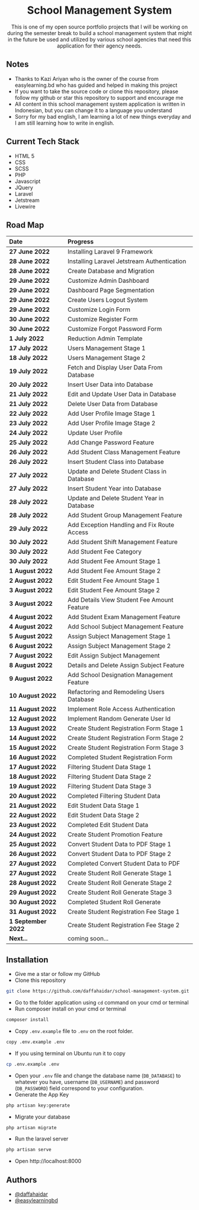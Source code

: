 <h1 align="center">School Management System</h1>

<p align = "center">This is one of my open source portfolio projects that I will be working on during the semester break to build a school management system that might in the future be used and utilized by various school agencies that need this application for their agency needs.</p>

## Notes

-   Thanks to Kazi Ariyan who is the owner of the course from easylearning.bd who has guided and helped in making this project
-   If you want to take the source code or clone this repository, please follow my github or star this repository to support and encourage me
-   All content in this school management system application is written in Indonesian, but you can change it to a language you understand
-   Sorry for my bad english, I am learning a lot of new things everyday and I am still learning how to write in english.

## Current Tech Stack

-   HTML 5
-   CSS
-   SCSS
-   PHP
-   Javascript
-   JQuery
-   Laravel
-   Jetstream
-   Livewire

## Road Map

| Date                 | Progress                                    |
| :------------------- | :------------------------------------------ |
| **27 June 2022**     | Installing Laravel 9 Framework              |
| **28 June 2022**     | Installing Laravel Jetstream Authentication |
| **28 June 2022**     | Create Database and Migration               |
| **29 June 2022**     | Customize Admin Dashboard                   |
| **29 June 2022**     | Dashboard Page Segmentation                 |
| **29 June 2022**     | Create Users Logout System                  |
| **29 June 2022**     | Customize Login Form                        |
| **30 June 2022**     | Customize Register Form                     |
| **30 June 2022**     | Customize Forgot Password Form              |
| **1 July 2022**      | Reduction Admin Template                    |
| **17 July 2022**     | Users Management Stage 1                    |
| **18 July 2022**     | Users Management Stage 2                    |
| **19 July 2022**     | Fetch and Display User Data From Database   |
| **20 July 2022**     | Insert User Data into Database              |
| **21 July 2022**     | Edit and Update User Data in Database       |
| **21 July 2022**     | Delete User Data from Database              |
| **22 July 2022**     | Add User Profile Image Stage 1              |
| **23 July 2022**     | Add User Profile Image Stage 2              |
| **24 July 2022**     | Update User Profile                         |
| **25 July 2022**     | Add Change Password Feature                 |
| **26 July 2022**     | Add Student Class Management Feature        |
| **26 July 2022**     | Insert Student Class into Database          |
| **27 July 2022**     | Update and Delete Student Class in Database |
| **27 July 2022**     | Insert Student Year into Database           |
| **28 July 2022**     | Update and Delete Student Year in Database  |
| **28 July 2022**     | Add Student Group Management Feature        |
| **29 July 2022**     | Add Exception Handling and Fix Route Access |
| **30 July 2022**     | Add Student Shift Management Feature        |
| **30 July 2022**     | Add Student Fee Category                    |
| **30 July 2022**     | Add Student Fee Amount Stage 1              |
| **1 August 2022**    | Add Student Fee Amount Stage 2              |
| **2 August 2022**    | Edit Student Fee Amount Stage 1             |
| **3 August 2022**    | Edit Student Fee Amount Stage 2             |
| **3 August 2022**    | Add Details View Student Fee Amount Feature |
| **4 August 2022**    | Add Student Exam Management Feature         |
| **4 August 2022**    | Add School Subject Management Feature       |
| **5 August 2022**    | Assign Subject Management Stage 1           |
| **6 August 2022**    | Assign Subject Management Stage 2           |
| **7 August 2022**    | Edit Assign Subject Management              |
| **8 August 2022**    | Details and Delete Assign Subject Feature   |
| **9 August 2022**    | Add School Designation Management Feature   |
| **10 August 2022**   | Refactoring and Remodeling Users Database   |
| **11 August 2022**   | Implement Role Access Authentication        |
| **12 August 2022**   | Implement Random Generate User Id           |
| **13 August 2022**   | Create Student Registration Form Stage 1    |
| **14 August 2022**   | Create Student Registration Form Stage 2    |
| **15 August 2022**   | Create Student Registration Form Stage 3    |
| **16 August 2022**   | Completed Student Registration Form         |
| **17 August 2022**   | Filtering Student Data Stage 1              |
| **18 August 2022**   | Filtering Student Data Stage 2              |
| **19 August 2022**   | Filtering Student Data Stage 3              |
| **20 August 2022**   | Completed Filtering Student Data            |
| **21 August 2022**   | Edit Student Data Stage 1                   |
| **22 August 2022**   | Edit Student Data Stage 2                   |
| **23 August 2022**   | Completed Edit Student Data                 |
| **24 August 2022**   | Create Student Promotion Feature            |
| **25 August 2022**   | Convert Student Data to PDF Stage 1         |
| **26 August 2022**   | Convert Student Data to PDF Stage 2         |
| **27 August 2022**   | Completed Convert Student Data to PDF       |
| **27 August 2022**   | Create Student Roll Generate Stage 1        |
| **28 August 2022**   | Create Student Roll Generate Stage 2        |
| **29 August 2022**   | Create Student Roll Generate Stage 3        |
| **30 August 2022**   | Completed Student Roll Generate             |
| **31 August 2022**   | Create Student Registration Fee Stage 1     |
| **1 September 2022** | Create Student Registration Fee Stage 2     |
| **Next...**          | coming soon...                              |

## Installation

-   Give me a star or follow my GitHub
-   Clone this repository

```bash
git clone https://github.com/daffahaidar/school-management-system.git
```

-   Go to the folder application using `cd` command on your cmd or terminal
-   Run composer install on your cmd or terminal

```bash
composer install
```

-   Copy `.env.example` file to `.env` on the root folder.

```bash
copy .env.example .env
```

-   If you using terminal on Ubuntu run it to copy

```bash
cp .env.example .env
```

-   Open your `.env` file and change the database name (`DB_DATABASE`) to whatever you have, username (`DB_USERNAME`) and password (`DB_PASSWORD`) field correspond to your configuration.
-   Generate the App Key

```bash
php artisan key:generate
```

-   Migrate your database

```bash
php artisan migrate
```

-   Run the laravel server

```bash
php artisan serve
```

-   Open http://localhost:8000

## Authors

-   [@daffahaidar](https://www.github.com/daffahaidar)
-   [@easylearningbd](https://www.github.com/easylearningbd)
